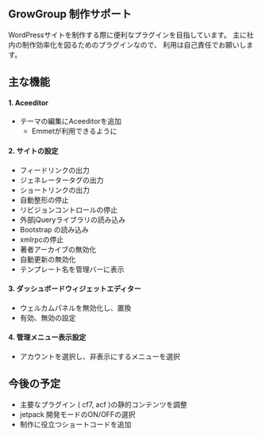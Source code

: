 ## GrowGroup 制作サポート

WordPressサイトを制作する際に便利なプラグインを目指しています。
主に社内の制作効率化を図るためのプラグインなので、
利用は自己責任でお願いします。

## 主な機能

#### 1. Aceeditor
* テーマの編集にAceeditorを追加
    * Emmetが利用できるように

#### 2. サイトの設定

* フィードリンクの出力
* ジェネレータータグの出力
* ショートリンクの出力
* 自動整形の停止
* リビジョンコントロールの停止
* 外部jQueryライブラリの読み込み
* Bootstrap の読み込み
* xmlrpcの停止
* 著者アーカイブの無効化
* 自動更新の無効化
* テンプレート名を管理バーに表示

#### 3. ダッシュボードウィジェットエディター

* ウェルカムパネルを無効化し、置換
* 有効、無効の設定

#### 4. 管理メニュー表示設定

* アカウントを選択し、非表示にするメニューを選択

## 今後の予定

* 主要なプラグイン ( cf7, acf )の静的コンテンツを調整
* jetpack 開発モードのON/OFFの選択
* 制作に役立つショートコードを追加
